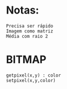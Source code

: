 # Notas:
	Precisa ser rápido
	Imagem como matriz
	Média com raio 2

# BITMAP
	getpixel(x,y) : color
	setpixel(x,y,color)

